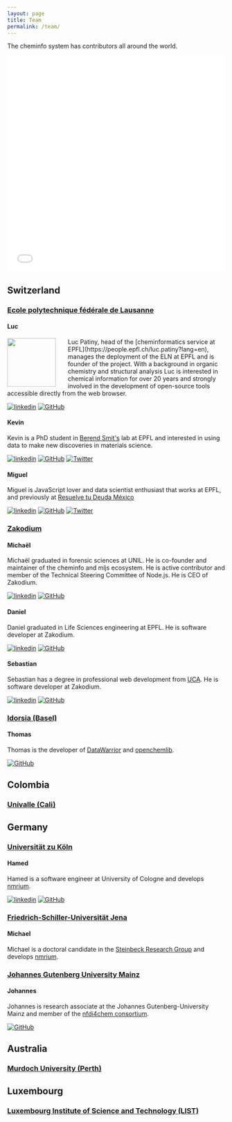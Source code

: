 ```yaml
---
layout: page
title: Team
permalink: /team/
---
```


The cheminfo system has contributors all around the world.

<iframe frameborder=0 style='width:100%;height:500px' src='//www.zeemaps.com/pub?group=4057653&legend=1&list=1&shuttered=1'> </iframe>

## Switzerland

### [Ecole polytechnique fédérale de Lausanne](https://epfl.ch)

#### Luc

<img style="float: left; margin-right: 2em; width: 8em" src="../assets/img/luc.jpg">
Luc Patiny, head of the [cheminformatics service at EPFL](https://people.epfl.ch/luc.patiny?lang=en), manages the deployment of the ELN at EPFL and is founder of the project.
With a background in organic chemistry and structural analysis Luc is interested in chemical information for over 20 years and strongly involved in the development of open-source tools accessible directly from the web browser.

[![linkedin](https://img.shields.io/badge/LinkedIn-0077B5?style=for-the-badge&logo=linkedin&logoColor=white)](https://ch.linkedin.com/in/lpatiny) [![GitHub](https://img.shields.io/badge/GitHub-100000?style=for-the-badge&logo=github&logoColor=white)](https://github.com/lpatiny)

#### Kevin

Kevin is a PhD student in [Berend Smit's](https://www.epfl.ch/labs/lsmo/Smit/) lab at EPFL and interested in using data to make new discoveries in materials science.

[![linkedin](https://img.shields.io/badge/LinkedIn-0077B5?style=for-the-badge&logo=linkedin&logoColor=white)](https://www.linkedin.com/in/miguel-asencio/?originalSubdomain=ch) [![GitHub](https://img.shields.io/badge/GitHub-100000?style=for-the-badge&logo=github&logoColor=white)](https://github.com/kjappelbaum)
[![Twitter](https://img.shields.io/badge/Twitter-1DA1F2?style=for-the-badge&logo=twitter&logoColor=whit)](https://twitter.com/kmjablonka)

#### Miguel

Miguel is JavaScript lover and data scientist enthusiast that works at EPFL, and previously at [Resuelve tu Deuda México](https://resuelvetudeuda.com/)

[![linkedin](https://img.shields.io/badge/LinkedIn-0077B5?style=for-the-badge&logo=linkedin&logoColor=white)](https://www.linkedin.com/in/kevin-maik-jablonka-538655200/) [![GitHub](https://img.shields.io/badge/GitHub-100000?style=for-the-badge&logo=github&logoColor=white)](https://github.com/maasencioh)
[![Twitter](https://img.shields.io/badge/Twitter-1DA1F2?style=for-the-badge&logo=twitter&logoColor=whit)](https://twitter.com/maasencioh)

### [Zakodium](https://www.zakodium.com/)

#### Michaël

Michaël graduated in forensic sciences at UNIL. He is co-founder and maintainer of the cheminfo and mljs ecosystem. He is active contributor and member of the Technical Steering Committee of Node.js. He is CEO of Zakodium.

[![linkedin](https://img.shields.io/badge/LinkedIn-0077B5?style=for-the-badge&logo=linkedin&logoColor=white)](https://ch.linkedin.com/in/mzasso) [![GitHub](https://img.shields.io/badge/GitHub-100000?style=for-the-badge&logo=github&logoColor=white)](https://github.com/targos)

#### Daniel

Daniel graduated in Life Sciences engineering at EPFL. He is software developer at Zakodium.

[![linkedin](https://img.shields.io/badge/LinkedIn-0077B5?style=for-the-badge&logo=linkedin&logoColor=white)](https://ch.linkedin.com/in/daniel-kostro-65301438) [![GitHub](https://img.shields.io/badge/GitHub-100000?style=for-the-badge&logo=github&logoColor=white)](https://github.com/stropitek)

#### Sebastian

Sebastian has a degree in professional web development from [UCA](https://www.uca.fr/). He is software developer at Zakodium.

[![linkedin](https://img.shields.io/badge/LinkedIn-0077B5?style=for-the-badge&logo=linkedin&logoColor=white)](https://ch.linkedin.com/in/daniel-kostro-65301438) [![GitHub](https://img.shields.io/badge/GitHub-100000?style=for-the-badge&logo=github&logoColor=white)](https://github.com/Sebastien-Ahkrin)

### [Idorsia (Basel)](https://www.idorsia.com/)

#### Thomas

Thomas is the developer of [DataWarrior](https://openmolecules.org/datawarrior/index.html) and [openchemlib](https://github.com/Actelion/openchemlib).

[![GitHub](https://img.shields.io/badge/GitHub-100000?style=for-the-badge&logo=github&logoColor=white)](https://github.com/thsa)

## Colombia

### [Univalle (Cali)](https://www.univalle.edu.co/)

## Germany

### [Universität zu Köln](https://www.uni-koeln.de/)

#### Hamed

Hamed is a software engineer at University of Cologne and develops [nmrium](https://github.com/cheminfo/nmr-displayer).

[![linkedin](https://img.shields.io/badge/LinkedIn-0077B5?style=for-the-badge&logo=linkedin&logoColor=white)](https://www.linkedin.com/in/hamed-musallam-542aa739/) [![GitHub](https://img.shields.io/badge/GitHub-100000?style=for-the-badge&logo=github&logoColor=white)](https://github.com/hamed-musallam)

### [Friedrich-Schiller-Universität Jena](https://www.uni-jena.de/en/)

#### Michael

Michael is a doctoral candidate in the [Steinbeck Research Group](https://cheminf.uni-jena.de/members/steinbeck/) and develops [nmrium](https://github.com/cheminfo/nmr-displayer).

### [Johannes Gutenberg University Mainz](https://university.uni-mainz.de/)

#### Johannes

Johannes is research associate at the Johannes Gutenberg-University Mainz and member of the [nfdi4chem consortium](https://nfdi4chem.de/).

[![GitHub](https://img.shields.io/badge/GitHub-100000?style=for-the-badge&logo=github&logoColor=white)](https://github.com/jliermann)

## Australia

### [Murdoch University (Perth)](https://www.murdoch.edu.au/study/international-students)

## Luxembourg

### [Luxembourg Institute of Science and Technology (LIST)](https://www.list.lu/)
